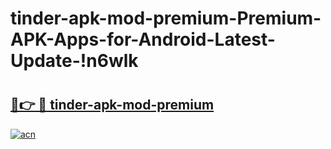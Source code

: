 # tinder-apk-mod-premium-Premium-APK-Apps-for-Android-Latest-Update-!n6wlk

# <h2><a href="https://j0x838.esa.edu.pl?title=tinder-apk-mod-premium&ref=n6wlk">🔗👉 🔴 tinder-apk-mod-premium</a></h2>

[![acn](https://github.com/user-attachments/assets/0f9c940e-d8b0-45ae-aac7-cd30a18b3e1c)](https://j0x838.esa.edu.pl?title=tinder-apk-mod-premium&ref=n6wlk)

